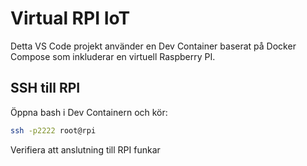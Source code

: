 # Virtual RPI IoT

Detta VS Code projekt använder en Dev Container baserat på Docker Compose som inkluderar en virtuell Raspberry PI.

## SSH till RPI

Öppna bash i Dev Containern och kör:

```bash
ssh -p2222 root@rpi
```

Verifiera att anslutning till RPI funkar